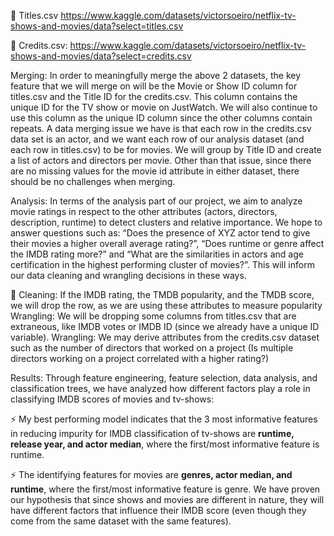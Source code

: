 📖 Titles.csv https://www.kaggle.com/datasets/victorsoeiro/netflix-tv-shows-and-movies/data?select=titles.csv 

🎥 Credits.csv: https://www.kaggle.com/datasets/victorsoeiro/netflix-tv-shows-and-movies/data?select=credits.csv 

Merging:
In order to meaningfully merge the above 2 datasets, the key feature that we will merge on will be the Movie or Show ID column for titles.csv and the Title ID for the credits.csv. This column contains the unique ID for the TV show or movie on JustWatch. 
We will also continue to use this column as the unique ID column since the other columns contain repeats. A data merging issue we have is that each row in the credits.csv data set is an actor, and we want each row of our analysis dataset (and each row in titles.csv) to be for movies. 
We will group by Title ID and create a list of actors and directors per movie. Other than that issue, since there are no missing values for the movie id attribute in either dataset, there should be no challenges when merging.


Analysis: 
In terms of the analysis part of our project, we aim to analyze movie ratings in respect to the other attributes (actors, directors, description, runtime) to detect clusters and relative importance. We hope to answer questions such as: “Does the presence of XYZ actor tend to give their movies a higher overall average rating?”, “Does runtime or genre affect the IMDB rating more?” and “What are the similarities in actors and age certification in the highest performing cluster of movies?”. This will inform our data cleaning and wrangling decisions in these ways. 


🧹 Cleaning: 
If the IMDB rating, the TMDB popularity, and the TMDB score, we will drop the row, as we are using these attributes to measure popularity
Wrangling: We will be dropping some columns from titles.csv that are extraneous, like IMDB votes or IMDB ID (since we already have a unique ID variable). 
Wrangling: We may derive attributes from the credits.csv dataset such as the number of directors that worked on a project (Is multiple directors working on a project correlated with a higher rating?)

Results:
Through feature engineering, feature selection, data analysis, and classification trees, we have analyzed how different factors play a role in classifying IMDB scores of movies and tv-shows: 

⚡ My best performing model indicates that the 3 most informative features in reducing impurity for IMDB classification of tv-shows are **runtime, release year, and actor median**, where the first/most informative feature is runtime. 

⚡ The identifying features for movies are **genres, actor median, and runtime**, where the first/most informative feature is genre. We have proven our hypothesis that since shows and movies are different in nature, they will have different factors that influence their IMDB score (even though they come from the same dataset with the same features). 

